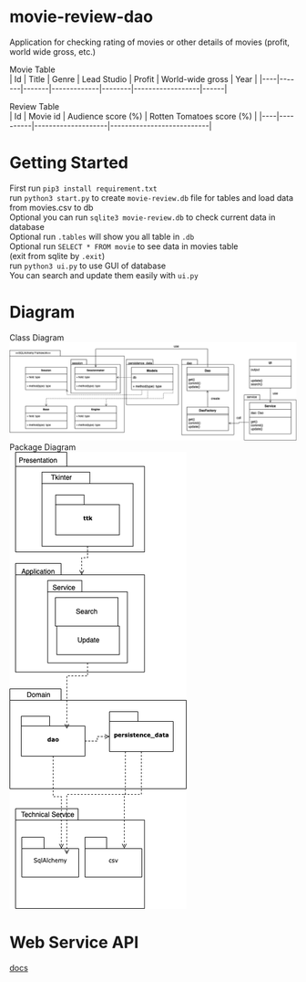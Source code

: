 # movie-review-dao
 Application for checking rating of movies or other details of movies (profit, world wide gross, etc.)

Movie Table     
| Id | Title | Genre | Lead Studio | Profit | World-wide gross | Year |
|----|-------|-------|-------------|--------|------------------|------|

Review Table   
| Id | Movie id | Audience score (%) | Rotten Tomatoes score (%) |
|----|----------|--------------------|---------------------------|


# Getting Started
First run `pip3 install requirement.txt`<br/>
run `python3 start.py` to create `movie-review.db` file for tables and load data from movies.csv to db <br/>
Optional you can run `sqlite3 movie-review.db` to check current data in database <br/>
Optional run `.tables` will show you all table in `.db`<br/>
Optional run `SELECT * FROM movie` to see data in movies table <br/>
(exit from sqlite by `.exit`)<br/>
run `python3 ui.py` to use GUI of database<br/>
You can search and update them easily with `ui.py`<br/>


# Diagram
Class Diagram <br/>
![img](img/class_diagram.drawio.png)
Package Diagram <br/>
![img](img/package_dao.drawio.png)

# Web Service API
[docs](https://docs.google.com/document/d/1aeJyWDSXZ7A4NyvWSndso4wxDpUixjHKTBs9Id3qal0/edit?usp=sharing)
